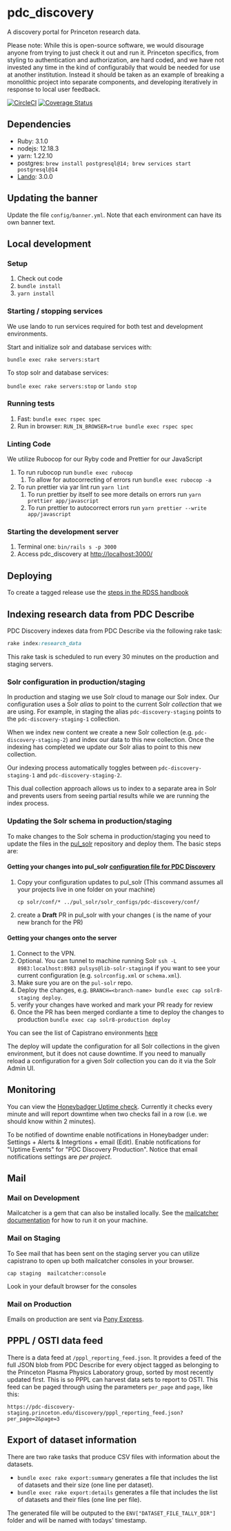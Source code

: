 # pdc_discovery


A discovery portal for Princeton research data.

Please note: While this is open-source software, we would disourage anyone from trying to just check it out and run it. Princeton specifics, from styling to authentication and authorization, are hard coded, and we have not invested any time in the kind of configurabily that would be needed for use at another institution. Instead it should be taken as an example of breaking a monolithic project into separate components, and developing iteratively in response to local user feedback.

[![CircleCI](https://circleci.com/gh/pulibrary/pdc_discovery.svg?style=svg)](https://circleci.com/gh/pulibrary/pdc_discovery)
[![Coverage Status](https://coveralls.io/repos/github/pulibrary/pdc_discovery/badge.svg?branch=main)](https://coveralls.io/github/pulibrary/pdc_discovery?branch=main)


## Dependencies
* Ruby: 3.1.0
* nodejs: 12.18.3
* yarn: 1.22.10
* postgres: `brew install postgresql@14; brew services start postgresql@14`
* [Lando](https://github.com/lando/lando/releases): 3.0.0

## Updating the banner

Update the file `config/banner.yml`. Note that each environment can have its own banner text.

## Local development

### Setup
1. Check out code
2. `bundle install`
3. `yarn install`

### Starting / stopping services
We use lando to run services required for both test and development environments.

Start and initialize solr and database services with:

`bundle exec rake servers:start`

To stop solr and database services:

`bundle exec rake servers:stop` or `lando stop`

### Running tests
1. Fast: `bundle exec rspec spec`
2. Run in browser: `RUN_IN_BROWSER=true bundle exec rspec spec`

### Linting Code
We utilize Rubocop for our Ryby code and Prettier for our JavaScript
1. To run rubocop run `bundle exec rubocop`
   1. To allow for autocorrecting of errors run `bundle exec rubocop -a`
1. To run prettier via yar lint run `yarn lint`
   1. To run prettier by itself to see more details on errors run `yarn prettier app/javascript`
   1. To run prettier to autocorrect errors run `yarn prettier --write app/javascript`

### Starting the development server

1. Terminal one: `bin/rails s -p 3000`
3. Access pdc_discovery at [http://localhost:3000/](http://localhost:3000/)

## Deploying

To create a tagged release use the [steps in the RDSS handbook](https://github.com/pulibrary/rdss-handbook/blob/main/release_process.md)

## Indexing research data from PDC Describe

PDC Discovery indexes data from PDC Describe via the following rake task:

```ruby
rake index:research_data
```

This rake task is scheduled to run every 30 minutes on the production and staging servers.

### Solr configuration in production/staging
In production and staging we use Solr cloud to manage our Solr index. Our configuration uses a Solr *alias* to point to the current Solr *collection* that we are using. For example, in staging the alias `pdc-discovery-staging` points to the `pdc-discovery-staging-1` collection.

When we index new content we create a new Solr collection (e.g. `pdc-discovery-staging-2`) and index our data to this new collection. Once the indexing has completed we update our Solr alias to point to this new collection.

Our indexing process automatically toggles between `pdc-discovery-staging-1` and `pdc-discovery-staging-2`.

This dual collection approach allows us to index to a separate area in Solr and prevents users from seeing partial results while we are running the index process.

### Updating the Solr schema in production/staging
To make changes to the Solr schema in production/staging you need to update the files in the [pul_solr](https://github.com/pulibrary/pul_solr) repository and deploy them. The basic steps are:

#### Getting your changes into pul_solr [configuration file for PDC Discovery](https://github.com/pulibrary/pul_solr/tree/main/solr_configs/pdc-discovery)
1. Copy your configuration updates to pul_solr (This command assumes all your projects live in one folder on your machine)
   ```
   cp solr/conf/* ../pul_solr/solr_configs/pdc-discovery/conf/
   ```
1. create a **Draft** PR in pul_solr with your changes (<branch-name> is the name of your new branch for the PR)

#### Getting your changes onto the server
1. Connect to the VPN.
1. Optional. You can tunnel to machine running Solr `ssh -L 8983:localhost:8983 pulsys@lib-solr-staging4` if you want to see your current configuration (e.g. `solrconfig.xml` or `schema.xml`).
1. Make sure you are on the `pul-solr` repo.
1. Deploy the changes, e.g. `BRANCH=<branch-name> bundle exec cap solr8-staging deploy`.
1. verify your changes have worked and mark your PR ready for review
1. Once the PR has been merged cordiante a time to deploy the changes to production `bundle exec cap solr8-production deploy`

You can see the list of Capistrano environments [here](https://github.com/pulibrary/pul_solr/tree/main/config/deploy)

The deploy will update the configuration for all Solr collections in the given environment, but it does not cause downtime. If you need to manually reload a configuration for a given Solr collection you can do it via the Solr Admin UI.

## Monitoring
You can view the [Honeybadger Uptime check](https://app.honeybadger.io/projects/95072/sites/d932489f-8a8c-4058-964b-df268f589f5a). Currently it checks every minute and will report downtime when two checks fail in a row (i.e. we should know within 2 minutes).

To be notified of downtime enable notifications in Honeybadger under: Settings + Alerts & Integrtions + email (Edit). Enable notifications for "Uptime Events" for "PDC Discovery Production". Notice that email notifications settings are *per project*.

## Mail

### Mail on Development
Mailcatcher is a gem that can also be installed locally.  See the [mailcatcher documentation](https://mailcatcher.me/) for how to run it on your machine.

### Mail on Staging
To See mail that has been sent on the staging server you can utilize capistrano to open up both mailcatcher consoles in your browser.

```
cap staging  mailcatcher:console
```

Look in your default browser for the consoles

### Mail on Production
Emails on production are sent via [Pony Express](https://github.com/pulibrary/pul-it-handbook/blob/f54dfdc7ada1ff993a721f6edb4aa1707bb3a3a5/services/smtp-mail-server.md).


## PPPL / OSTI data feed
There is a data feed at `/pppl_reporting_feed.json`.
It provides a feed of the full JSON blob from PDC Describe for every object tagged as belonging to the Princeton Plasma Physics Laboratory group, sorted by most recently updated first. This is so PPPL can harvest data sets to report to OSTI.
This feed can be paged through using the parameters `per_page` and `page`, like this:

```
https://pdc-discovery-staging.princeton.edu/discovery/pppl_reporting_feed.json?per_page=2&page=3
```

## Export of dataset information
There are two rake tasks that produce CSV files with information about the datasets.

* `bundle exec rake export:summary` generates a file that includes the list of datasets and their size (one line per dataset).
* `bundle exec rake export:details` generates a file that includes the list of datasets and their files (one line per file).

The generated file will be outputed to the `ENV["DATASET_FILE_TALLY_DIR"]` folder and will be named with todays' timestamp.